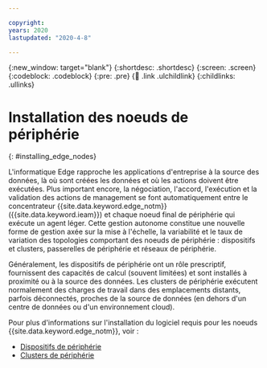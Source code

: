```yaml
---

copyright:
years: 2020
lastupdated: "2020-4-8"

---
```


{:new_window: target="blank"}
{:shortdesc: .shortdesc}
{:screen: .screen}
{:codeblock: .codeblock}
{:pre: .pre}
{:child: .link .ulchildlink}
{:childlinks: .ullinks}

# Installation des noeuds de périphérie
{: #installing_edge_nodes}

L'informatique Edge rapproche les applications d'entreprise à la source des données, là où sont créées les données et où les actions doivent être exécutées. Plus important encore, la négociation, l'accord, l'exécution et la validation des actions de management se font automatiquement entre le concentrateur {{site.data.keyword.edge_notm}} ({{site.data.keyword.ieam}}) et chaque noeud final de périphérie qui exécute un agent léger. Cette gestion autonome constitue une nouvelle forme de gestion axée sur la mise à l'échelle, la variabilité et le taux de variation des topologies comportant des noeuds de périphérie : dispositifs et clusters, passerelles de périphérie et réseaux de périphérie.

Généralement, les dispositifs de périphérie ont un rôle prescriptif, fournissent des capacités de calcul (souvent limitées) et sont installés à proximité ou à la source des données. Les clusters de périphérie exécutent normalement des charges de travail dans des emplacements distants, parfois déconnectés, proches de la source de données (en dehors d'un centre de données ou d'un environnement cloud).

Pour plus d'informations sur l'installation du logiciel requis pour les noeuds {{site.data.keyword.edge_notm}}, voir :

* [Dispositifs de périphérie](../installing/edge_devices.md)
* [Clusters de périphérie](../installing/edge_clusters.md)
